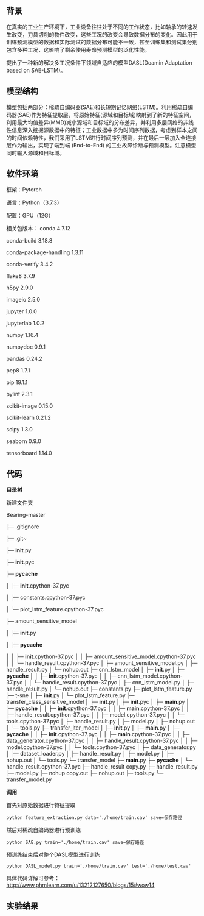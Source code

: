 ## 背景
在真实的工业生产环境下，工业设备往往处于不同的工作状态，比如轴承的转速发生改变，刀具切削的物件改变，这些工况的改变会导致数据分布的变化。因此用于训练预测模型的数据和实际测试的数据分布可能不一致，甚至训练集和测试集分别包含多种工况，这影响了剩余使用寿命预测模型的泛化性能。

提出了一种新的解决多工况条件下领域自适应的模型DASL(Doamin Adaptation based on SAE-LSTM)。



## 模型结构
模型包括两部分：稀疏自编码器(SAE)和长短期记忆网络(LSTM)。利用稀疏自编码器(SAE)作为特征提取层，将原始特征(源域和目标域)映射到了新的特征空间，利用最大均值差异(MMD)减小源域和目标域的分布差异，并利用多层网络的非线性信息深入挖掘源数据中的特征；工业数据中多为时间序列数据，考虑到样本之间的时间依赖特性，我们采用了LSTM进行时间序列预测，并在最后一层加入全连接层作为输出，实现了端到端 (End-to-End) 的工业故障诊断与预测模型。注意模型同时输入源域和目标域。

## 软件环境
框架：Pytorch

语言：Python（3.7.3）

配置：GPU（12G）

相关包版本：
conda 4.7.12

conda-build 3.18.8

conda-package-handling 1.3.11

conda-verify 3.4.2

flake8 3.7.9

h5py 2.9.0

imageio 2.5.0

jupyter 1.0.0

jupyterlab 1.0.2

numpy 1.16.4

numpydoc 0.9.1

pandas 0.24.2

pep8 1.7.1

pip 19.1.1

pylint 2.3.1

scikit-image 0.15.0

scikit-learn 0.21.2

scipy 1.3.0

seaborn 0.9.0

tensorboard 1.14.0

## 代码

**目录树**

新建文件夹

Bearing-master

├─ .gitignore

├─ .git~

├─ __init__.py

├─ __init__.pyc

├─ __pycache__

│    ├─ __init__.cpython-37.pyc

│    ├─ constants.cpython-37.pyc

│    └─ plot_lstm_feature.cpython-37.pyc

├─ amount_sensitive_model

│    ├─ __init__.py

│    ├─ __pycache__

│    │    ├─ __init__.cpython-37.pyc
│    │    ├─ amount_sensitive_model.cpython-37.pyc
│    │    └─ handle_result.cpython-37.pyc
│    ├─ amount_sensitive_model.py
│    ├─ handle_result.py
│    └─ nohup.out
├─ cnn_lstm_model
│    ├─ __init__.py
│    ├─ __pycache__
│    │    ├─ __init__.cpython-37.pyc
│    │    ├─ cnn_lstm_model.cpython-37.pyc
│    │    └─ handle_result.cpython-37.pyc
│    ├─ cnn_lstm_model.py
│    ├─ handle_result.py
│    └─ nohup.out
├─ constants.py
├─ plot_lstm_feature.py
├─ t-sne
│    ├─ __init__.py
│    └─ plot_lstm_feature.py
├─ transfer_class_sensitive_model
│    ├─ __init__.py
│    ├─ __init__.pyc
│    ├─ __main__.py
│    ├─ __pycache__
│    │    ├─ __init__.cpython-37.pyc
│    │    ├─ __main__.cpython-37.pyc
│    │    ├─ handle_result.cpython-37.pyc
│    │    ├─ model.cpython-37.pyc
│    │    └─ tools.cpython-37.pyc
│    ├─ handle_result.py
│    ├─ model.py
│    ├─ nohup.out
│    └─ tools.py
├─ transfer_iter_model
│    ├─ __init__.py
│    ├─ __main__.py
│    ├─ __pycache__
│    │    ├─ __init__.cpython-37.pyc
│    │    ├─ __main__.cpython-37.pyc
│    │    ├─ data_generator.cpython-37.pyc
│    │    ├─ handle_result.cpython-37.pyc
│    │    ├─ model.cpython-37.pyc
│    │    └─ tools.cpython-37.pyc
│    ├─ data_generator.py
│    ├─ dataset_loader.py
│    ├─ handle_result.py
│    ├─ model.py
│    ├─ nohup.out
│    └─ tools.py
└─ transfer_model
       ├─ __main__.py
       ├─ __pycache__
       │    └─ handle_result.cpython-37.pyc
       ├─ handle_result copy.py
       ├─ handle_result.py
       ├─ model.py
       ├─ nohup copy.out
       ├─ nohup.out
       ├─ tools.py
       └─ transfer_model.py


**调用**

首先对原始数据进行特征提取

```
python feature_extraction.py data='./home/train.cav' save=保存路径
```

然后对稀疏自编码器进行预训练

```
python SAE.py train='./home/train.cav' save=保存路径
```

预训练结束后对整个DASL模型进行训练

```
python DASL_model.py train='./home/train.cav' test='./home/test.cav'
```

具体代码详解可参考：http://www.phmlearn.com/u/13212127650/blogs/15#wow14


## 实验结果





